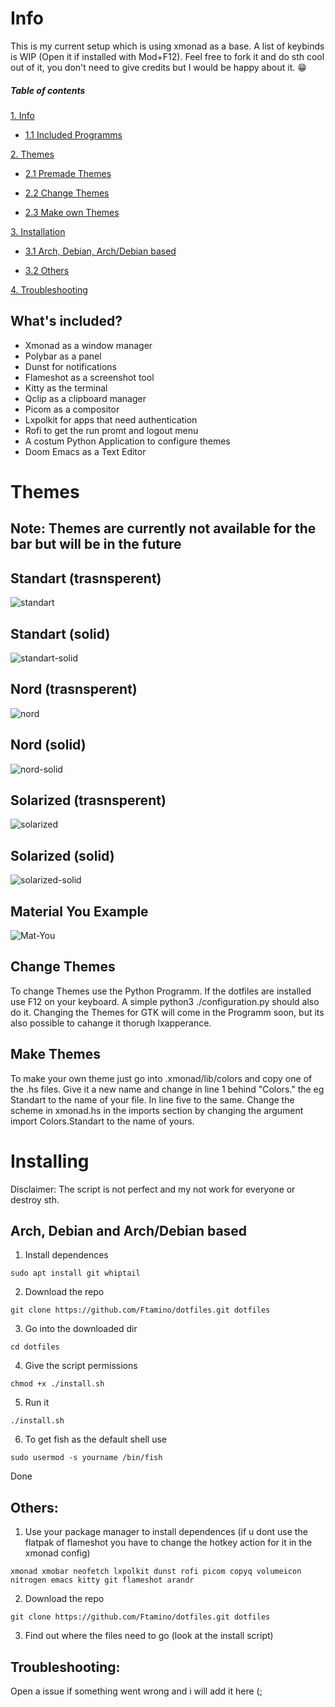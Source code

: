 # Info

This is my current setup which is using xmonad as a base. A list of keybinds is WIP (Open it if installed with Mod+F12). Feel free to fork it and do sth cool out of it, you don't need to give credits but I would be happy about it. 😁

##### Table of contents
[1. Info](https://github.com/Ftamino/dotfiles-polybar/blob/main/README.md#info)

* [1.1 Included Programms](https://github.com/Ftamino/dotfiles-polybar/blob/main/README.md#whats-included)
  
[2. Themes](https://github.com/Ftamino/dotfiles-polybar/blob/main/README.md#themes)

*  [2.1 Premade Themes](https://github.com/Ftamino/dotfiles-polybar/blob/main/README.md#themes)
  
*  [2.2 Change Themes](https://github.com/Ftamino/dotfiles-polybar/blob/main/README.md#change-themes)
  
*  [2.3 Make own Themes](https://github.com/Ftamino/dotfiles-polybar/blob/main/README.md#make-themes)

[3. Installation](https://github.com/Ftamino/dotfiles-polybar/blob/main/README.md#installing)

*  [3.1 Arch, Debian, Arch/Debian based](https://github.com/Ftamino/dotfiles-polybar/blob/main/README.md#arch-debian-and-archdebian-based)

*  [3.2 Others](https://github.com/Ftamino/dotfiles-polybar/blob/main/README.md#others)

[4. Troubleshooting](https://github.com/Ftamino/dotfiles-polybar/blob/main/README.md#troubleshooting)

## What's included?

* Xmonad as a window manager 
* Polybar as a panel
* Dunst for notifications
* Flameshot as a screenshot tool
* Kitty as the terminal
* Qclip as a clipboard manager
* Picom as a compositor
* Lxpolkit for apps that need authentication
* Rofi to get the run promt and logout menu
* A costum Python Application to configure themes
* Doom Emacs as a Text Editor
# Themes
## Note: Themes are currently not available for the bar but will be in the future

  ## Standart (trasnsperent)
  ![standart](https://i.imgur.com/7b1osbU.png)
  ## Standart (solid)
  ![standart-solid](https://i.imgur.com/bWLnC0c.png)
  ## Nord (trasnsperent)
 ![nord](https://i.imgur.com/Ky5Exes.png)
  ## Nord (solid)
  ![nord-solid](https://i.imgur.com/ALXcVfr.png)
  ## Solarized (trasnsperent)
![solarized](https://i.imgur.com/O58F9pc.png)
  ## Solarized (solid)
![solarized-solid](https://i.imgur.com/zVZkqdx.png)
  ## Material You Example
![Mat-You](https://i.imgur.com/TizwZG7.png)

## Change Themes

To change Themes use the Python Programm. If the dotfiles are installed use F12 on your keyboard. A simple python3 ./configuration.py should also do it. Changing the Themes for GTK will come in the Programm soon, but its also possible to cahange it thorugh lxapperance.

## Make Themes

To make your own theme just go into .xmonad/lib/colors and copy one of the .hs files. Give it a new name and change in line 1 behind "Colors." the eg Standart to the name of your file. In line five to the same. Change the scheme in xmonad.hs in the imports section by changing the argument import Colors.Standart to the name of yours.
 
# Installing 
Disclaimer: The script is not perfect and my not work for everyone or destroy sth. 

## Arch, Debian and Arch/Debian based 
 1. Install dependences
```
sudo apt install git whiptail
```
 2. Download the repo
```
git clone https://github.com/Ftamino/dotfiles.git dotfiles
```
 3. Go into the downloaded dir
```
cd dotfiles
```
 4. Give the script permissions 
```
chmod +x ./install.sh
```
 5. Run it
```
./install.sh
```
6. To get fish as the default shell use
```
sudo usermod -s yourname /bin/fish
```

 Done
 
## Others:
 1. Use your package manager to install dependences (if u dont use the flatpak of flameshot you have to change the hotkey action for it in the xmonad config)
 ```
 xmonad xmobar neofetch lxpolkit dunst rofi picom copyq volumeicon nitrogen emacs kitty git flameshot arandr
 ```
 2. Download the repo
 ```
 git clone https://github.com/Ftamino/dotfiles.git dotfiles
 ```
 3. Find out where the files need to go (look at the install script)
 
 ## Troubleshooting: 
 
Open a issue if something went wrong and i will add it here (;
